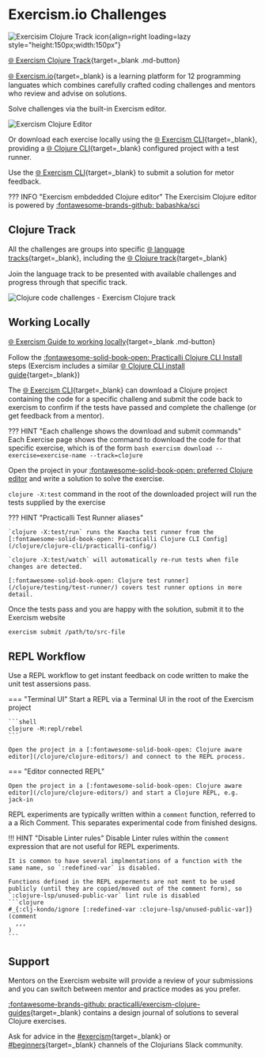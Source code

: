# Exercism.io Challenges

![Exercisim Clojure Track icon](https://dg8krxphbh767.cloudfront.net/tracks/clojure.svg){align=right loading=lazy style="height:150px;width:150px"}

[:globe_with_meridians: Exercism Clojure Track](https://exercism.com/tracks/clojure){target=_blank .md-button}

[:globe_with_meridians: Exercism.io](https://exercism.io/tracks){target=_blank} is a learning platform for 12 programming languates which combines carefully crafted coding challenges and mentors who review and advise on solutions.

Solve challenges via the built-in Exercism editor.

![Exercism Clojure Editor](https://raw.githubusercontent.com/practicalli/graphic-design/live/code-challenges/exercism/exercism-editor-clojure-example-licians-luscious-lasagna.png)

Or download each exercise locally using the [:globe_with_meridians: Exercism CLI](https://exercism.org/cli-walkthrough){target=_blank}, providing a [:globe_with_meridians: Clojure CLI](/clojure/clojure-cli/){target=_blank} configured project with a test runner.

Use the [:globe_with_meridians: Exercism CLI](https://exercism.org/cli-walkthrough){target=_blank} to submit a solution for metor feedback.

??? INFO "Exercism embdedded Clojure editor"
    The Exercisim Clojure editor is powered by [:fontawesome-brands-github: babashka/sci](https://github.com/babashka/SCI)


## Clojure Track

All the challenges are groups into specific [:globe_with_meridians: language tracks](https://exercism.io/my/tracks){target=_blank}, including the [:globe_with_meridians:
Clojure track](https://exercism.io/tracks/clojure){target=_blank}

Join the language track to be presented with available challenges and progress through that specific track.

![Clojure code challenges - Exercism Clojure track](https://github.com/practicalli/graphic-design/blob/live/code-challenges/exercism/exercism-tracks-clojure-overview-progress.png?raw=true)

## Working Locally

[:globe_with_meridians: Exercism Guide to working locally](https://exercism.org/docs/using/solving-exercises/working-locally){target=_blank .md-button}

Follow the [:fontawesome-solid-book-open: Practicalli Clojure CLI Install](/clojure/install/) steps (Exercism includes a similar [:globe_with_meridians: Clojure CLI install guide](https://exercism.org/docs/tracks/clojure/installation){target=_blank})

The [:globe_with_meridians: Exercism CLI](https://exercism.org/cli-walkthrough){target=_blank} can download a Clojure project containing the code for a specific challeng and submit the code back to exercism to confirm if the tests have passed and complete the challenge (or get feedback from a mentor).

??? HINT "Each challenge shows the download and submit commands"
    Each Exercise page shows the command to download the code for that specific exercise, which is of the form
    ```bash
    exercism download --exercise=exercise-name --track=clojure
    ```

Open the project in your [:fontawesome-solid-book-open: preferred Clojure editor](/clojure/clojure-editors/) and write a solution to solve the exercise.

`clojure -X:test` command in the root of the downloaded project will run the tests supplied by the exercise

??? HINT "Practicalli Test Runner aliases"

    `clojure -X:test/run` runs the Kaocha test runner from the [:fontawesome-solid-book-open: Practicalli Clojure CLI Config](/clojure/clojure-cli/practicalli-config/)

    `clojure -X:test/watch` will automatically re-run tests when file changes are detected.

    [:fontawesome-solid-book-open: Clojure test runner](/clojure/testing/test-runner/) covers test runner options in more detail.


Once the tests pass and you are happy with the solution, submit it to the Exercism website

```bash
exercism submit /path/to/src-file
```


## REPL Workflow

Use a REPL workflow to get instant feedback on code written to make the unit test assersions pass.

=== "Terminal UI"
    Start a REPL via a Terminal UI in the root of the Exercism project

    ```shell
    clojure -M:repl/rebel
    ```

    Open the project in a [:fontawesome-solid-book-open: Clojure aware editor](/clojure/clojure-editors/) and connect to the REPL process.


=== "Editor connected REPL"

    Open the project in a [:fontawesome-solid-book-open: Clojure aware editor](/clojure/clojure-editors/) and start a Clojure REPL, e.g. jack-in


REPL experiments are typically written within a `comment` function, referred to a a Rich Comment.  This separates experimental code from finished designs.


!!! HINT "Disable Linter rules"
    Disable Linter rules within the `comment` expression that are not useful for REPL experiments.

    It is common to have several implmentations of a function with the same name, so `:redefined-var` is disabled.

    Functions defined in the REPL experments are not ment to be used publicly (until they are copied/moved out of the comment form), so `:clojure-lsp/unused-public-var` lint rule is disabled
    ```clojure
    #_{:clj-kondo/ignore [:redefined-var :clojure-lsp/unused-public-var]}
    (comment
      ,,,
    )
    ```


## Support

Mentors on the Exercism website will provide a review of your submissions and you can switch between mentor and practice modes as you prefer.

[:fontawesome-brands-github: practicalli/exercism-clojure-guides](https://github.com/practicalli/exercism-clojure-guides/){target=_blank} contains a design journal of solutions to several Clojure exercises.

Ask for advice in the [#exercism](clojurians.slack.com/messages/exercism){target=_blank} or [#beginners](clojurians.slack.com/messages/beginners){target=_blank} channels of the Clojurians Slack community.
